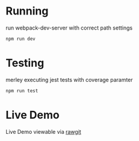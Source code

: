 # Running
run webpack-dev-server with correct path settings
```bash
npm run dev
```
# Testing
merley executing jest tests with coverage paramter
```bash
npm run test
```
# Live Demo
Live Demo viewable via [rawgit](https://rawgit.com/Hizoul/switd/master/webpackDist/app/ssr.html)